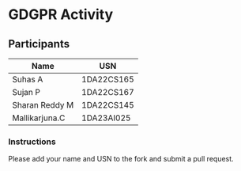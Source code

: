 # GDGPR Activity

## Participants

| Name   | USN        |
|--------|------------|
| Suhas A| 1DA22CS165 |
| Sujan P| 1DA22CS167 |
| Sharan Reddy M| 1DA22CS145|
|Mallikarjuna.C| 1DA23AI025|
### Instructions
Please add your name and USN to the fork and submit a pull request.

